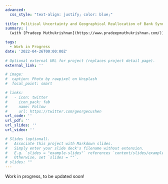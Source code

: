 ```yaml
---
advanced:
  css_style: "text-align: justify; color: blue;"
  
title: Political Uncertainty and Geographical Reallocation of Bank Syndicated Lending
summary: |
  (with [Pradeep Muthukrishnan](https://www.pradeepmuthukrishnan.com/))

tags:
  - Work in Progress
date: '2022-04-26T00:00:00Z'
 
# Optional external URL for project (replaces project detail page).
external_link: ''

# image:
#  caption: Photo by rawpixel on Unsplash
#  focal_point: smart

# links:
#   - icon: twitter
#     icon_pack: fab
#     name: Follow
#     url: https://twitter.com/georgecushen
url_code: ''
url_pdf: ''
url_slides: ''
url_video: ''

# Slides (optional).
#   Associate this project with Markdown slides.
#   Simply enter your slide deck's filename without extension.
#   E.g. `slides = "example-slides"` references `content/slides/example-slides.md`.
#   Otherwise, set `slides = ""`.
# slides: ""
---
```

Work in progress, to be updated soon!

